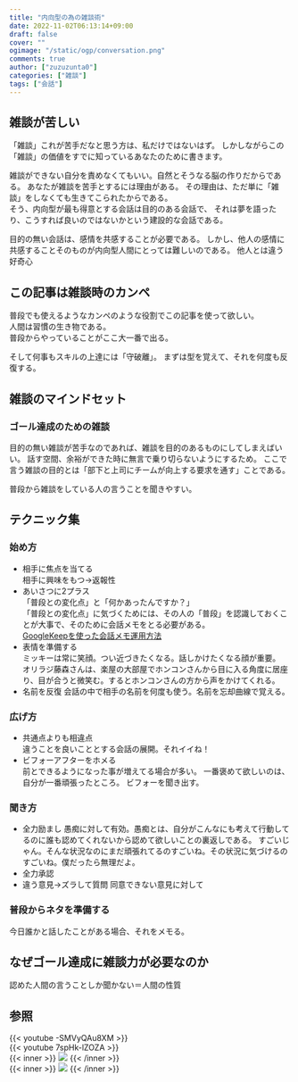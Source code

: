 ```yaml
---
title: "内向型の為の雑談術"
date: 2022-11-02T06:13:14+09:00
draft: false
cover: ""
ogimage: "/static/ogp/conversation.png"
comments: true
author: ["zuzuzunta0"]
categories: ["雑談"]
tags: ["会話"]
---
```


<!----------------------- ↓記事設計↓ ----------------------->


  <!-- 伝えたいこと -->
<!-- 雑談の型 -->
  <!-- ①掛け合わせ3つの狙うキーワード -->
  <!-- 雑談 内向型 組織  -->
  <!-- ②読者像 -->
  <!-- 内向型の男性 雑談が苦手 でも人の上にたつ立場になって雑談の必要性をヒシヒシと感じている -->
  <!-- ③読者の悩み -->

  <!-- ④悩みが解決する条件 -->

  <!-- ⑤悩みの解決策 -->

  <!-- ⑥記事を読むメリット -->

  <!-- ⑦記事の信頼性 -->


<!----------------------- ↑記事設計↑ ----------------------->


<!----------------------- ↓記事内容↓ ----------------------->

  <!---- ↓リード文↓ ---->
   <!-- この記事を読む人の悩みに共感する -->
  ## 雑談が苦しい
  「雑談」これが苦手だなと思う方は、私だけではないはず。
  しかしながらこの「雑談」の価値をすでに知っているあなたのために書きます。  

  雑談ができない自分を責めなくてもいい。自然とそうなる脳の作りだからである。
  あなたが雑談を苦手とするには理由がある。
  その理由は、ただ単に「雑談」をしなくても生きてこられたからである。  
  そう、内向型が最も得意とする会話は目的のある会話で、
  それは夢を語ったり、こうすれば良いのではないかという建設的な会話である。  
  
  目的の無い会話は、感情を共感することが必要である。
  しかし、他人の感情に共感することそのものが内向型人間にとっては難しいのである。
  他人とは違う好奇心
   <!-- この記事を読むことで何を得られるか、どんな価値が生まれるか -->
## この記事は雑談時のカンペ
普段でも使えるようなカンペのような役割でこの記事を使って欲しい。  
人間は習慣の生き物である。  
普段からやっていることがここ大一番で出る。  

そして何事もスキルの上達には「守破離」。
まずは型を覚えて、それを何度も反復する。
   <!-- この記事の根拠または信頼性 -->
  <!---- ↑リード文↑ ---->


  <!---- ↓本文↓ ---->
   <!-- 解決策 -->
## 雑談のマインドセット
  ### ゴール達成のための雑談
  目的の無い雑談が苦手なのであれば、雑談を目的のあるものにしてしまえばいい。
  話す空間、余裕ができた時に無言で乗り切らないようにするため。
  ここで言う雑談の目的とは「部下と上司にチームが向上する要求を通す」ことである。

  普段から雑談をしている人の言うことを聞きやすい。


   <!-- 具体例 -->
## テクニック集
### 始め方
- 相手に焦点を当てる  
相手に興味をもつ→返報性
- あいさつに2プラス  
「普段との変化点」と「何かあったんですか？」  
「普段との変化点」に気づくためには、その人の「普段」を認識しておくことが大事で、そのために会話メモをとる必要がある。  
[GoogleKeepを使った会話メモ運用方法](https://zunta.blog/)
- 表情を準備する  
ミッキーは常に笑顔。つい近づきたくなる。話しかけたくなる顔が重要。  
オリラジ藤森さんは、楽屋の大部屋でホンコンさんから目に入る角度に居座り、目が合うと微笑む。するとホンコンさんの方から声をかけてくれる。  
- 名前を反復 
会話の中で相手の名前を何度も使う。名前を忘却曲線で覚える。
### 広げ方  
- 共通点よりも相違点  
違うことを良いこととする会話の展開。それイイね！  
- ビフォーアフターをホメる  
前とできるようになった事が増えてる場合が多い。
一番褒めて欲しいのは、自分が一番頑張ったところ。
ビフォーを聞き出す。
### 聞き方
- 全力励まし
愚痴に対して有効。愚痴とは、自分がこんなにも考えて行動してるのに誰も認めてくれないから認めて欲しいことの裏返しである。
すごいじゃん。そんな状況なのにまだ頑張れてるのすごいね。その状況に気づけるのすごいね。僕だったら無理だよ。
- 全力承認
- 違う意見→ズラして質問
同意できない意見に対して

### 普段からネタを準備する
今日誰かと話したことがある場合、それをメモる。
   <!-- 理由 -->
## なぜゴール達成に雑談力が必要なのか
認めた人間の言うことしか聞かない＝人間の性質

   <!-- 反論への理解 -->

   <!-- 再度、主張 -->
   
   
   ## 参照
   {{< youtube -SMVyQAu8XM >}}  
   {{< youtube 7spHk-lZOZA >}}  
   {{< inner >}}
   <a href="https://www.amazon.co.jp/%E8%B6%85%E9%9B%91%E8%AB%87%E5%8A%9B-%E4%BA%BA%E3%81%A5%E3%81%8D%E3%81%82%E3%81%84%E3%81%8C%E3%83%A9%E3%82%AF%E3%81%AB%E3%81%AA%E3%82%8B-%E8%AA%B0%E3%81%A8%E3%81%A7%E3%82%82%E4%BF%A1%E9%A0%BC%E9%96%A2%E4%BF%82%E3%81%8C%E7%AF%89%E3%81%91%E3%82%8B-%E4%BA%94%E7%99%BE%E7%94%B0%E9%81%94%E6%88%90-ebook/dp/B0831D258M?&linkCode=li3&tag=koheishimizu-22&linkId=9505c0365127558e595a37f55208f7fc&language=ja_JP&ref_=as_li_ss_il" target="_blank"><img border="0" src="//ws-fe.amazon-adsystem.com/widgets/q?_encoding=UTF8&ASIN=B0831D258M&Format=_SL250_&ID=AsinImage&MarketPlace=JP&ServiceVersion=20070822&WS=1&tag=koheishimizu-22&language=ja_JP" ></a><img src="https://ir-jp.amazon-adsystem.com/e/ir?t=koheishimizu-22&language=ja_JP&l=li3&o=9&a=B0831D258M" width="1" height="1" border="0" alt="" style="border:none !important; margin:0px !important;" />
   {{< /inner >}}  
   {{< inner >}}
   <a href="https://www.amazon.co.jp/%E5%86%85%E5%90%91%E5%9E%8B%E3%81%AE%E7%94%9F%E3%81%8D%E6%96%B9%E6%88%A6%E7%95%A5%E2%80%95%E3%80%8C%E7%A4%BE%E4%BC%9A%E3%81%8B%E3%82%89%E5%87%BA%E3%81%A6%E3%80%81%E5%A2%83%E5%9C%B0%E3%82%92%E9%96%8B%E6%8B%93%E3%81%99%E3%82%8B%E3%80%8D%E3%81%A8%E3%81%84%E3%81%86%E7%94%9F%E3%81%8D%E6%96%B9%E6%8F%90%E6%A1%88-%E4%B8%AD%E6%9D%91%E3%81%82%E3%82%84%E3%81%88%E3%82%82%E3%82%93-ebook/dp/B07777MYZX?&linkCode=li3&tag=koheishimizu-22&linkId=1948abf3c65cabdbbfeaa357c7eae9c8&language=ja_JP&ref_=as_li_ss_il" target="_blank"><img border="0" src="//ws-fe.amazon-adsystem.com/widgets/q?_encoding=UTF8&ASIN=B07777MYZX&Format=_SL250_&ID=AsinImage&MarketPlace=JP&ServiceVersion=20070822&WS=1&tag=koheishimizu-22&language=ja_JP" ></a><img src="https://ir-jp.amazon-adsystem.com/e/ir?t=koheishimizu-22&language=ja_JP&l=li3&o=9&a=B07777MYZX" width="1" height="1" border="0" alt="" style="border:none !important; margin:0px !important;" />
   {{< /inner >}}
  <!---- ↑本文↑ ---->

<!----------------------- ↑記事内容↑ ----------------------->